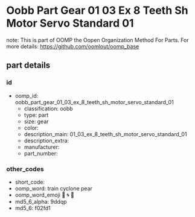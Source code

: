 # Oobb Part Gear 01 03 Ex 8 Teeth Sh Motor Servo Standard 01  

note: This is part of OOMP the Oopen Organization Method For Parts. For more details: https://github.com/oomlout/oomp_base

##  part details





### id
* oomp_id: oobb_part_gear_01_03_ex_8_teeth_sh_motor_servo_standard_01
  * classification: oobb
  * type: part
  * size: gear
  * color: 
  * description_main: 01_03_ex_8_teeth_sh_motor_servo_standard_01
  * description_extra: 
  * manufacturer: 
  * part_number: 

### other_codes
* short_code: 
* oomp_word: train cyclone pear
* oomp_word_emoji :train: :cyclone: :pear:
* md5_6_alpha: 9ddqp
* md5_6: f02fd1